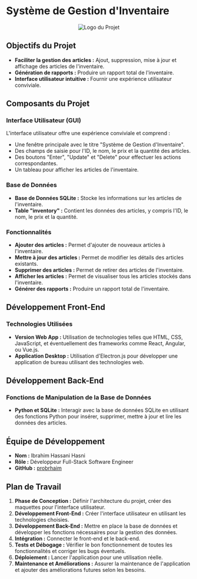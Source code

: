 # Système de Gestion d'Inventaire
<p align="center">
  <img src="https://media2.giphy.com/media/v1.Y2lkPTc5MGI3NjExdmZtZ3UydTBzMDR6djRuYTNmMXd6bWc1NzRwMW14bHNyMWNpMDB1ZSZlcD12MV9pbnRlcm5hbF9naWZfYnlfaWQmY3Q9Zw/coxQHKASG60HrHtvkt/giphy.webp" alt="Logo du Projet">
</p>


## Objectifs du Projet
- **Faciliter la gestion des articles :** Ajout, suppression, mise à jour et affichage des articles de l'inventaire.
- **Génération de rapports :** Produire un rapport total de l'inventaire.
- **Interface utilisateur intuitive :** Fournir une expérience utilisateur conviviale.

## Composants du Projet

### Interface Utilisateur (GUI)
L'interface utilisateur offre une expérience conviviale et comprend :
- Une fenêtre principale avec le titre "Système de Gestion d'Inventaire".
- Des champs de saisie pour l'ID, le nom, le prix et la quantité des articles.
- Des boutons "Enter", "Update" et "Delete" pour effectuer les actions correspondantes.
- Un tableau pour afficher les articles de l'inventaire.

### Base de Données
- **Base de Données SQLite :** Stocke les informations sur les articles de l'inventaire.
- **Table "inventory" :** Contient les données des articles, y compris l'ID, le nom, le prix et la quantité.

### Fonctionnalités
- **Ajouter des articles :** Permet d'ajouter de nouveaux articles à l'inventaire.
- **Mettre à jour des articles :** Permet de modifier les détails des articles existants.
- **Supprimer des articles :** Permet de retirer des articles de l'inventaire.
- **Afficher les articles :** Permet de visualiser tous les articles stockés dans l'inventaire.
- **Générer des rapports :** Produire un rapport total de l'inventaire.

## Développement Front-End

### Technologies Utilisées
- **Version Web App :** Utilisation de technologies telles que HTML, CSS, JavaScript, et éventuellement des frameworks comme React, Angular, ou Vue.js.
- **Application Desktop :** Utilisation d'Electron.js pour développer une application de bureau utilisant des technologies web.

## Développement Back-End

### Fonctions de Manipulation de la Base de Données
- **Python et SQLite :** Interagir avec la base de données SQLite en utilisant des fonctions Python pour insérer, supprimer, mettre à jour et lire les données des articles.

## Équipe de Développement
- **Nom :** Ibrahim Hassani Hasni
- **Rôle :** Développeur Full-Stack Software Engineer
- **GitHub :** [probrhaim](https://github.com/probrhaim)

## Plan de Travail
1. **Phase de Conception :** Définir l'architecture du projet, créer des maquettes pour l'interface utilisateur.
2. **Développement Front-End :** Créer l'interface utilisateur en utilisant les technologies choisies.
3. **Développement Back-End :** Mettre en place la base de données et développer les fonctions nécessaires pour la gestion des données.
4. **Intégration :** Connecter le front-end et le back-end.
5. **Tests et Débogage :** Vérifier le bon fonctionnement de toutes les fonctionnalités et corriger les bugs éventuels.
6. **Déploiement :** Lancer l'application pour une utilisation réelle.
7. **Maintenance et Améliorations :** Assurer la maintenance de l'application et ajouter des améliorations futures selon les besoins.

